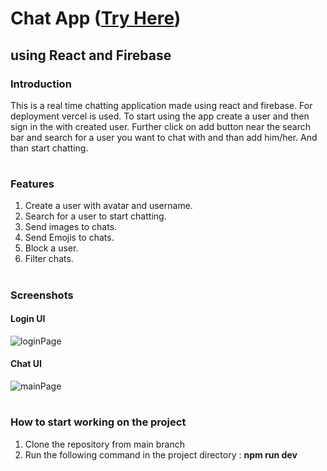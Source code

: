 # Chat App  ([Try Here](https://chat-app-ivory-three.vercel.app/))
## using React and Firebase 

### Introduction
This is a real time chatting application made using react and firebase. For deployment vercel is used. 
To start using the app create a user and then sign in the with created user. Further click on add button near the search bar and search for a user you want to chat with and than add him/her. And than start chatting. 
#

### Features
1. Create a user with avatar and username.
2. Search for a user to start chatting.
3. Send images to chats.
4. Send Emojis to chats.
5. Block a user.
6. Filter chats.
#

### Screenshots

#### Login UI
![loginPage](https://github.com/jarvis-exes/chat-app/assets/72239404/b77c9eed-a813-46ea-88f7-b1d3e2b80856)

#### Chat UI
![mainPage](https://github.com/jarvis-exes/chat-app/assets/72239404/959775b9-5080-4259-be96-bd301043b807)
#


### How to start working on the project
1. Clone the repository from main branch
2. Run the following command in the project directory :  **npm run dev**
